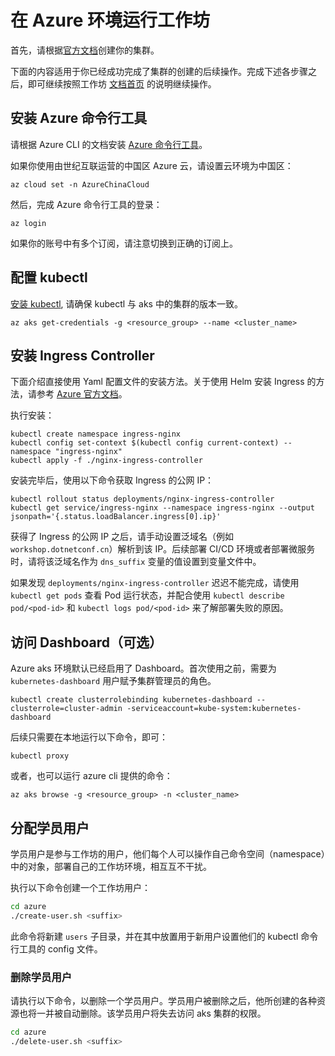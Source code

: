 

# 在 Azure 环境运行工作坊

首先，请根据[官方文档](https://docs.azure.cn/zh-cn/aks/)创建你的集群。

下面的内容适用于你已经成功完成了集群的创建的后续操作。完成下述各步骤之后，即可继续按照工作坊 [文档首页](https://github.com/netconf-cn2019-workshop/dev-services/blob/master/README.md) 的说明继续操作。

 

## 安装 Azure 命令行工具

请根据 Azure CLI 的文档安装 [Azure 命令行工具](https://docs.azure.cn/zh-cn/cli/index)。

如果你使用由世纪互联运营的中国区 Azure 云，请设置云环境为中国区：

```
az cloud set -n AzureChinaCloud
```

然后，完成 Azure 命令行工具的登录：

```
az login
```

如果你的账号中有多个订阅，请注意切换到正确的订阅上。

## 配置 kubectl

[安装 kubectl](https://kubernetes.io/docs/tasks/tools/install-kubectl/), 请确保 kubectl 与 aks 中的集群的版本一致。

```
az aks get-credentials -g <resource_group> --name <cluster_name>
```

## 安装 Ingress Controller

下面介绍直接使用 Yaml 配置文件的安装方法。关于使用 Helm 安装 Ingress 的方法，请参考 [Azure 官方文档](https://docs.microsoft.com/zh-cn/azure/aks/ingress-basic)。

执行安装：

```
kubectl create namespace ingress-nginx
kubectl config set-context $(kubectl config current-context) --namespace "ingress-nginx"
kubectl apply -f ./nginx-ingress-controller
```

安装完毕后，使用以下命令获取 Ingress 的公网 IP：

```
kubectl rollout status deployments/nginx-ingress-controller
kubectl get service/ingress-nginx --namespace ingress-nginx --output jsonpath='{.status.loadBalancer.ingress[0].ip}'
```

获得了 Ingress 的公网 IP 之后，请手动设置泛域名（例如 `workshop.dotnetconf.cn`）解析到该 IP。后续部署 CI/CD 环境或者部署微服务时，请将该泛域名作为 `dns_suffix` 变量的值设置到变量文件中。

如果发现 `deployments/nginx-ingress-controller` 迟迟不能完成，请使用 `kubectl get pods` 查看 Pod 运行状态，并配合使用 `kubectl describe pod/<pod-id>` 和 `kubectl logs pod/<pod-id>` 来了解部署失败的原因。


## 访问 Dashboard（可选）

Azure aks 环境默认已经启用了 Dashboard。首次使用之前，需要为 `kubernetes-dashboard` 用户赋予集群管理员的角色。

```
kubectl create clusterrolebinding kubernetes-dashboard --clusterrole=cluster-admin -serviceaccount=kube-system:kubernetes-dashboard
```

后续只需要在本地运行以下命令，即可：

```
kubectl proxy
```

或者，也可以运行 azure cli 提供的命令：

```
az aks browse -g <resource_group> -n <cluster_name>
```

## 分配学员用户

学员用户是参与工作坊的用户，他们每个人可以操作自己命令空间（namespace）中的对象，部署自己的工作坊环境，相互互不干扰。

执行以下命令创建一个工作坊用户：

```sh
cd azure
./create-user.sh <suffix>
```

此命令将新建 `users` 子目录，并在其中放置用于新用户设置他们的 kubectl 命令行工具的 config 文件。

### 删除学员用户

请执行以下命令，以删除一个学员用户。学员用户被删除之后，他所创建的各种资源也将一并被自动删除。该学员用户将失去访问 aks 集群的权限。

```sh
cd azure
./delete-user.sh <suffix>
```
